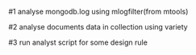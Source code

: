 #1 analyse mongodb.log using mlogfilter(from mtools)

#2 analyse documents data in collection using variety

#3 run analyst script for some design rule 
  


